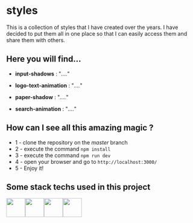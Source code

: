 # styles

This is a collection of styles that I have created over the years. 
I have decided to put them all in one place so that I can easily access them and share them with others.

## Here you will find...

- **input-shadows** : "_...._"

- **logo-text-animation** : "_...._"

- **paper-shadow** : "_...._"

- **search-animation** : "_...._"

## How can I see all this amazing magic ?
- 1 - clone the repository on the _master_ branch
- 2 - execute the command `npm install`
- 3 - execute the command `npm run dev`
- 4 - open your browser and go to `http://localhost:3000/`
- 5 - Enjoy it!

## Some stack techs used in this project

<img src="https://cdn.worldvectorlogo.com/logos/logo-javascript.svg"  style="height: 50px; width:50px;" /><img src="https://cdn.worldvectorlogo.com/logos/pug.svg"  style="height: 50px; width:50px;" /><img src="https://cdn.worldvectorlogo.com/logos/nodejs.svg"  style="height: 50px; width:50px;" /><img src="https://cdn.worldvectorlogo.com/logos/git-icon.svg"  style="height: 50px; width:50px;" />